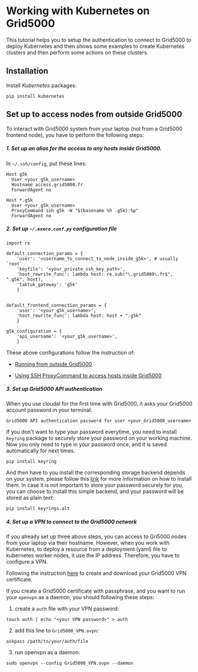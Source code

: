 # Working with Kubernetes on Grid5000

This tutorial helps you to setup the authentication to connect to Grid5000 to deploy Kubernetes and then shows some examples to create Kubernetes clusters and then perform some actions on these clusters.

## Installation

Install _Kubernetes_ packages:

```
pip install kubernetes
```

## Set up to access nodes from outside Grid5000
To interact with Grid5000 system from your laptop (not from a Grid5000 frontend node), you have to perform the following steps:

##### 1. Set up an alias for the access to any hosts inside Grid5000. 

In `~/.ssh/config`, put these lines:
```
Host g5k
  User <your_g5k_username>
  Hostname access.grid5000.fr
  ForwardAgent no

Host *.g5k
  User <your_g5k_username>
  ProxyCommand ssh g5k -W "$(basename %h .g5k):%p"
  ForwardAgent no
```


##### 2. Set up `~/.execo.conf.py` configuration file 

```
import re
  
default_connection_params = {
    'user': '<username_to_connect_to_node_inside_g5k>', # usually `root`
    'keyfile': '<your_private_ssh_key_path>',
    'host_rewrite_func': lambda host: re.sub("\.grid5000\.fr$", ".g5k", host),
    'taktuk_gateway': 'g5k'
    }


default_frontend_connection_params = {
    'user': '<your_g5k_username>',
    'host_rewrite_func': lambda host: host + ".g5k"
    }

g5k_configuration = {
    'api_username': '<your_g5k_username>',
    }

```

These above configurations follow the instruction of: 

- [Running from outside Grid5000](http://execo.gforge.inria.fr/doc/latest-stable/execo_g5k.html#running-from-outside-grid5000)

- [Using SSH ProxyCommand to access hosts inside Grid5000](https://www.grid5000.fr/w/SSH#Using_SSH_ProxyCommand_feature_to_ease_the_access_to_hosts_inside_Grid.275000)


##### 3. Set up Grid5000 API authentication 

When you use cloudal for the first time with Grid5000, it asks your Grid5000 account password in your terminal:
```
Grid5000 API authentication password for user <your_Grid5000_username>
```

If you don't want to type your password everytime, you need to install `keyring` package to securely store your password on your working machine. Now you only need to type in your password once, and it is saved automatically for next times.
```
pip install keyring
```
And then have to you install the corresponding storage backend depends on your system, please follow this [link](https://pypi.org/project/keyring/) for more information on how to install them. 
In case it is not important to store your password securely for you, you can choose to install this simple backend, and your password will be stored as plain text:
```
pip install keyrings.alt
```
##### 4. Set up a VPN to connect to the Grid5000 network
If you already set up three above steps, you can access to Gri5000 nodes from your laptop via their hostname. However, when you work with Kubernetes, to deploy a resource from a deployment (yaml) file to kubernetes worker nodes, it use the IP address. Therefore, you have to configure a VPN.

Following the instruction [here](https://www.grid5000.fr/w/VPN?fbclid=IwAR1t_5TBkUhJ5LkMSO2BRkjp-CAksRfEKf4-HrBBxGkOa_yDXIRT40SWvRE) to create and download your Grid5000 VPN certificate.

If you create a Grid5000 certificate with passphrase, and you want to run your `openvpn` as a daemon, you should following these steps:
1. create a `auth` file with your VPN password:
```
touch auth | echo "<your VPN password>" > auth
```

2. add this line to `Grid5000_VPN.ovpn`:
```
askpass /path/to/your/auth/file
```
3. run openvpn as a daemon:
```
sudo openvpn --config Grid5000_VPN.ovpn --daemon
```

